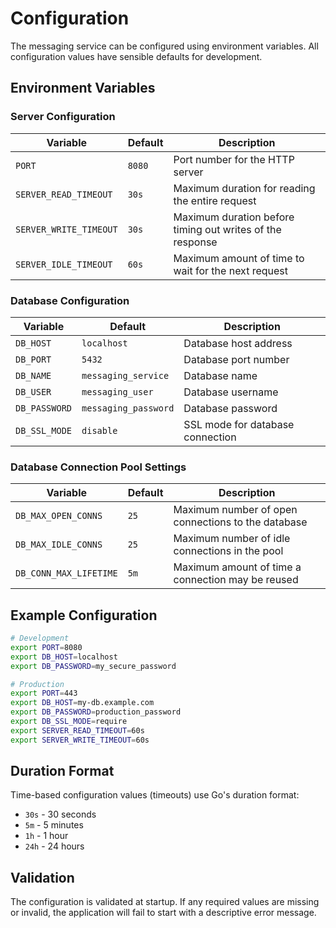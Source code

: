 # Configuration

The messaging service can be configured using environment variables. All configuration values have sensible defaults for development.

## Environment Variables

### Server Configuration

| Variable | Default | Description |
|----------|---------|-------------|
| `PORT` | `8080` | Port number for the HTTP server |
| `SERVER_READ_TIMEOUT` | `30s` | Maximum duration for reading the entire request |
| `SERVER_WRITE_TIMEOUT` | `30s` | Maximum duration before timing out writes of the response |
| `SERVER_IDLE_TIMEOUT` | `60s` | Maximum amount of time to wait for the next request |

### Database Configuration

| Variable | Default | Description |
|----------|---------|-------------|
| `DB_HOST` | `localhost` | Database host address |
| `DB_PORT` | `5432` | Database port number |
| `DB_NAME` | `messaging_service` | Database name |
| `DB_USER` | `messaging_user` | Database username |
| `DB_PASSWORD` | `messaging_password` | Database password |
| `DB_SSL_MODE` | `disable` | SSL mode for database connection |

### Database Connection Pool Settings

| Variable | Default | Description |
|----------|---------|-------------|
| `DB_MAX_OPEN_CONNS` | `25` | Maximum number of open connections to the database |
| `DB_MAX_IDLE_CONNS` | `25` | Maximum number of idle connections in the pool |
| `DB_CONN_MAX_LIFETIME` | `5m` | Maximum amount of time a connection may be reused |

## Example Configuration

```bash
# Development
export PORT=8080
export DB_HOST=localhost
export DB_PASSWORD=my_secure_password

# Production
export PORT=443
export DB_HOST=my-db.example.com
export DB_PASSWORD=production_password
export DB_SSL_MODE=require
export SERVER_READ_TIMEOUT=60s
export SERVER_WRITE_TIMEOUT=60s
```

## Duration Format

Time-based configuration values (timeouts) use Go's duration format:

- `30s` - 30 seconds
- `5m` - 5 minutes
- `1h` - 1 hour
- `24h` - 24 hours

## Validation

The configuration is validated at startup. If any required values are missing or invalid, the application will fail to start with a descriptive error message. 